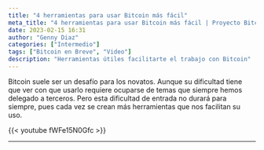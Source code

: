 ```yaml
---
title: "4 herramientas para usar Bitcoin más fácil"
meta_title: "4 herramientas para usar Bitcoin más fácil | Proyecto Bitcoin"
date: 2023-02-15 16:31
author: "Genny Diaz"
categories: ["Intermedio"]
tags: ["Bitcoin en Breve", "Video"]
description: "Herramientas útiles facilitarte el trabajo con Bitcoin"
---
```


Bitcoin suele ser un desafío para los novatos. Aunque su dificultad tiene que ver con que usarlo requiere ocuparse de temas que siempre hemos delegado a terceros. Pero esta dificultad de entrada no durará para siempre, pues cada vez se crean más herramientas que nos facilitan su uso.

{{< youtube fWFe15N0Gfc >}}

<hr>
